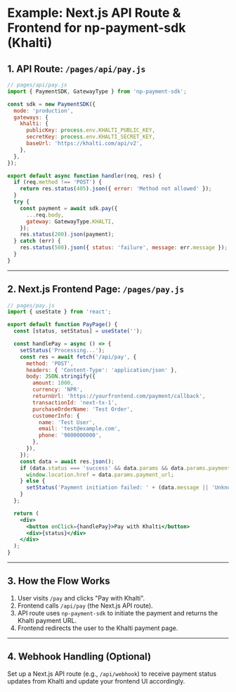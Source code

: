 # Example: Next.js API Route & Frontend for np-payment-sdk (Khalti)

## 1. API Route: `/pages/api/pay.js`

```js
// pages/api/pay.js
import { PaymentSDK, GatewayType } from 'np-payment-sdk';

const sdk = new PaymentSDK({
  mode: 'production',
  gateways: {
    khalti: {
      publicKey: process.env.KHALTI_PUBLIC_KEY,
      secretKey: process.env.KHALTI_SECRET_KEY,
      baseUrl: 'https://khalti.com/api/v2',
    },
  },
});

export default async function handler(req, res) {
  if (req.method !== 'POST') {
    return res.status(405).json({ error: 'Method not allowed' });
  }
  try {
    const payment = await sdk.pay({
      ...req.body,
      gateway: GatewayType.KHALTI,
    });
    res.status(200).json(payment);
  } catch (err) {
    res.status(500).json({ status: 'failure', message: err.message });
  }
}
```

---

## 2. Next.js Frontend Page: `/pages/pay.js`

```jsx
// pages/pay.js
import { useState } from 'react';

export default function PayPage() {
  const [status, setStatus] = useState('');

  const handlePay = async () => {
    setStatus('Processing...');
    const res = await fetch('/api/pay', {
      method: 'POST',
      headers: { 'Content-Type': 'application/json' },
      body: JSON.stringify({
        amount: 1000,
        currency: 'NPR',
        returnUrl: 'https://yourfrontend.com/payment/callback',
        transactionId: 'next-tx-1',
        purchaseOrderName: 'Test Order',
        customerInfo: {
          name: 'Test User',
          email: 'test@example.com',
          phone: '9800000000',
        },
      }),
    });
    const data = await res.json();
    if (data.status === 'success' && data.params && data.params.payment_url) {
      window.location.href = data.params.payment_url;
    } else {
      setStatus('Payment initiation failed: ' + (data.message || 'Unknown error'));
    }
  };

  return (
    <div>
      <button onClick={handlePay}>Pay with Khalti</button>
      <div>{status}</div>
    </div>
  );
}
```

---

## 3. How the Flow Works

1. User visits `/pay` and clicks "Pay with Khalti".
2. Frontend calls `/api/pay` (the Next.js API route).
3. API route uses `np-payment-sdk` to initiate the payment and returns the Khalti payment URL.
4. Frontend redirects the user to the Khalti payment page.

---

## 4. Webhook Handling (Optional)

Set up a Next.js API route (e.g., `/api/webhook`) to receive payment status updates from Khalti and update your frontend UI accordingly. 